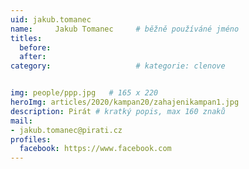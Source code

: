 ```yaml
---
uid: jakub.tomanec
name:     Jakub Tomanec  	# běžně používáné jméno
titles:
  before: 
  after:
category:                   # kategorie: clenove


img: people/ppp.jpg   # 165 x 220
heroImg: articles/2020/kampan20/zahajenikampan1.jpg
description: Pirát # kratký popis, max 160 znaků
mail:
- jakub.tomanec@pirati.cz
profiles:
  facebook: https://www.facebook.com
---
```

